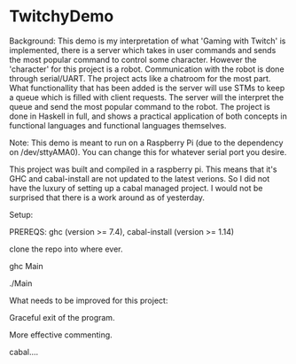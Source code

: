 # TwitchyDemo

Background:
This demo is my interpretation of what 'Gaming with Twitch' is implemented, there is a server which takes in user commands and sends the most popular command to control some character. However the 'character' for this project is a robot. Communication with the robot is done through serial/UART. The project acts like a chatroom for the most part. What functionallity that has been added is the server will use STMs to keep a queue which is filled with client requests. The server will the interpret the queue and send the most popular command to the robot. The project is done in Haskell in full, and shows a practical application of both concepts in functional languages and functional languages themselves.


Note:
This demo is meant to run on a Raspberry Pi (due to the dependency on /dev/sttyAMA0).
You can change this for whatever serial port you desire.

This project was built and compiled in a raspberry pi. This means that it's GHC and cabal-install are not updated to the latest verions. So I did not have the luxury of setting up a cabal managed project. I would not be surprised that there is a work around as of yesterday. 

Setup:

PREREQS: ghc (version >= 7.4), cabal-install (version >= 1.14)

clone the repo into where ever.

ghc Main

./Main

What needs to be improved for this project:

Graceful exit of the program.

More effective commenting. 

cabal....


